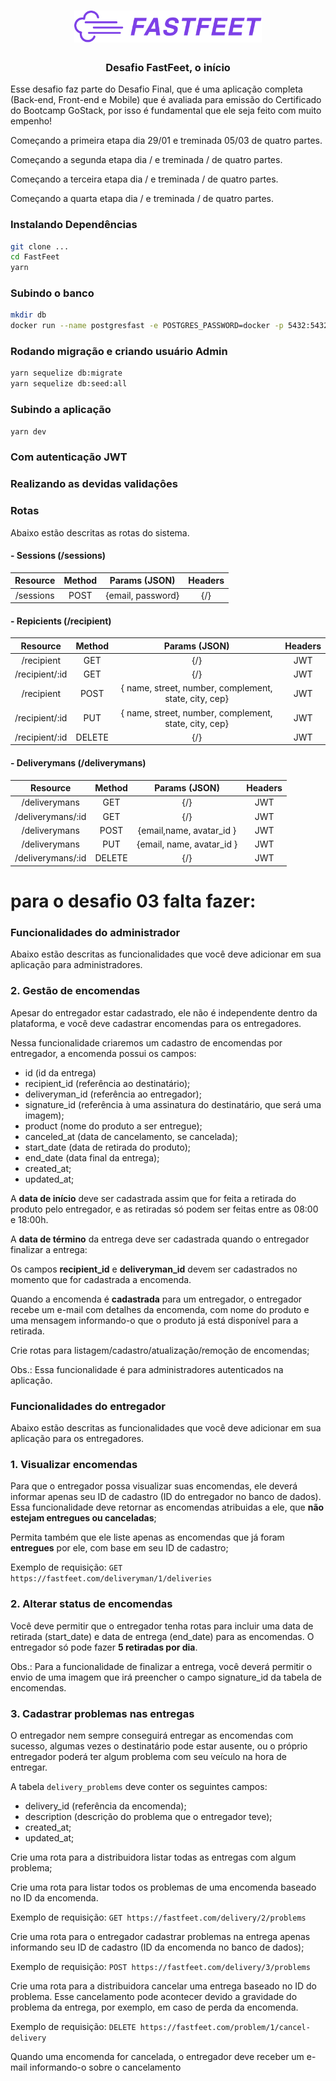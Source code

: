 <h1 align="center">
  <img alt="Fastfeet" title="Fastfeet" src="src/img/logo.png" width="300px" />
</h1>

<h3 align="center">
  Desafio  FastFeet, o início
</h3>


<p>Esse desafio faz parte do Desafio Final, que é uma aplicação completa (Back-end, Front-end e Mobile) que é avaliada para emissão do Certificado do Bootcamp GoStack, por isso é fundamental que ele seja feito com muito empenho!</p>

<p>Começando a primeira etapa dia 29/01 e treminada 05/03 de quatro partes. </p>

<p>Começando a segunda etapa dia / e treminada / de quatro partes. </p>

<p>Começando a terceira etapa dia / e treminada / de quatro partes. </p>

<p>Começando a quarta etapa dia / e treminada / de quatro partes. </p>


### Instalando Dependências
```sh
git clone ...
cd FastFeet
yarn
```

### Subindo o banco
```sh
mkdir db
docker run --name postgresfast -e POSTGRES_PASSWORD=docker -p 5432:5432 -d postgres
```


### Rodando migração e criando usuário Admin
```sh
yarn sequelize db:migrate
yarn sequelize db:seed:all
```

### Subindo a aplicação
```sh
yarn dev
```

### Com autenticação JWT

### Realizando as devidas validaçôes


### **Rotas**

Abaixo estão descritas as rotas do sistema.

  #### - Sessions (/sessions)

   | Resource | Method | Params (JSON) | Headers |
| :---:      | :---:  |    :---:      |    :---: |
| /sessions    | POST  | {email, password} | {/} |

#### - Repicients (/recipient)

   | Resource | Method | Params (JSON) | Headers |
| :---:      | :---:  |    :---:      |    :---: |
| /recipient    | GET   | {/} | JWT |
| /recipient/:id    | GET    | {/} | JWT |
| /recipient    | POST   | { name, street, number, complement, state, city, cep} | JWT |
| /recipient/:id    | PUT    | { name, street, number, complement, state, city, cep}  | JWT |
| /recipient/:id    | DELETE   | {/} | JWT |



  #### - Deliverymans (/deliverymans)

   | Resource | Method | Params (JSON) | Headers |
| :---:      | :---:  |    :---:      |    :---: |
| /deliverymans    | GET  | {/} | JWT |
| /deliverymans/:id    | GET  | {/} | JWT|
| /deliverymans    | POST  | {email,name, avatar_id } | JWT |
| /deliverymans    | PUT  | {email, name, avatar_id } | JWT |
| /deliverymans/:id    | DELETE  | {/} | JWT |






# para o desafio 03 falta fazer:
### **Funcionalidades do administrador**

Abaixo estão descritas as funcionalidades que você deve adicionar em sua aplicação para administradores.

### **2. Gestão de encomendas**

Apesar do entregador estar cadastrado, ele não é independente dentro da plataforma, e você deve cadastrar encomendas para os entregadores.

Nessa funcionalidade criaremos um cadastro de encomendas por entregador, a encomenda possui os campos:

- id (id da entrega)
- recipient_id (referência ao destinatário);
- deliveryman_id (referência ao entregador);
- signature_id (referência à uma assinatura do destinatário, que será uma imagem);
- product (nome do produto a ser entregue);
- canceled_at (data de cancelamento, se cancelada);
- start_date (data de retirada do produto);
- end_date (data final da entrega);
- created_at;
- updated_at;

A **data de início** deve ser cadastrada assim que for feita a retirada do produto pelo entregador, e as retiradas só podem ser feitas entre as 08:00 e 18:00h.

A **data de término** da entrega deve ser cadastrada quando o entregador finalizar a entrega:

Os campos **recipient_id** e **deliveryman_id** devem ser cadastrados no momento que for cadastrada a encomenda.

Quando a encomenda é **cadastrada** para um entregador, o entregador recebe um e-mail com detalhes da encomenda, com nome do produto e uma mensagem informando-o que o produto já está disponível para a retirada.

Crie rotas para listagem/cadastro/atualização/remoção de encomendas;

Obs.: Essa funcionalidade é para administradores autenticados na aplicação.

### **Funcionalidades do entregador**

Abaixo estão descritas as funcionalidades que você deve adicionar em sua aplicação para os entregadores.

### **1. Visualizar encomendas**

Para que o entregador possa visualizar suas encomendas, ele deverá informar apenas seu ID de cadastro (ID do entregador no banco de dados). Essa funcionalidade deve retornar as encomendas atribuidas a ele, que **não estejam entregues ou canceladas**;

Permita também que ele liste apenas as encomendas que já foram **entregues** por ele, com base em seu ID de cadastro;

Exemplo de requisição: `GET https://fastfeet.com/deliveryman/1/deliveries`

### 2. Alterar status de encomendas

Você deve permitir que o entregador tenha rotas para incluir uma data de retirada (start_date) e data de entrega (end_date) para as encomendas. O entregador só pode fazer **5 retiradas por dia**.

Obs.: Para a funcionalidade de finalizar a entrega, você deverá permitir o envio de uma imagem que irá preencher o campo signature_id da tabela de encomendas.

### 3. Cadastrar problemas nas entregas

O entregador nem sempre conseguirá entregar as encomendas com sucesso, algumas vezes o destinatário pode estar ausente, ou o próprio entregador poderá ter algum problema com seu veículo na hora de entregar.

A tabela `delivery_problems` deve conter os seguintes campos:

- delivery_id (referência da encomenda);
- description (descrição do problema que o entregador teve);
- created_at;
- updated_at;

Crie uma rota para a distribuidora listar todas as entregas com algum problema;

Crie uma rota para listar todos os problemas de uma encomenda baseado no ID da encomenda.

Exemplo de requisição: `GET https://fastfeet.com/delivery/2/problems`

Crie uma rota para o entregador cadastrar problemas na entrega apenas informando seu ID de cadastro (ID da encomenda no banco de dados);

Exemplo de requisição: `POST https://fastfeet.com/delivery/3/problems`

Crie uma rota para a distribuidora cancelar uma entrega baseado no ID do problema. Esse cancelamento pode acontecer devido a gravidade do problema da entrega, por exemplo, em caso de perda da encomenda.

Exemplo de requisição: `DELETE https://fastfeet.com/problem/1/cancel-delivery`

Quando uma encomenda for cancelada, o entregador deve receber um e-mail informando-o sobre o cancelamento



